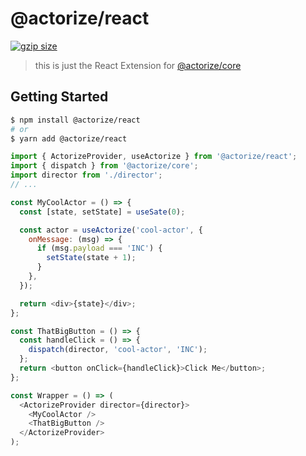 # @actorize/react

[![gzip size](https://badgen.net/bundlephobia/minzip/@actorize/react)]()

> this is just the React Extension for [@actorize/core](https://www.npmjs.com/package/@actorize/core)

## Getting Started

```bash
$ npm install @actorize/react
# or
$ yarn add @actorize/react
```

```javascript
import { ActorizeProvider, useActorize } from '@actorize/react';
import { dispatch } from '@actorize/core';
import director from './director';
// ...

const MyCoolActor = () => {
  const [state, setState] = useSate(0);

  const actor = useActorize('cool-actor', {
    onMessage: (msg) => {
      if (msg.payload === 'INC') {
        setState(state + 1);
      }
    },
  });

  return <div>{state}</div>;
};

const ThatBigButton = () => {
  const handleClick = () => {
    dispatch(director, 'cool-actor', 'INC');
  };
  return <button onClick={handleClick}>Click Me</button>;
};

const Wrapper = () => (
  <ActorizeProvider director={director}>
    <MyCoolActor />
    <ThatBigButton />
  </ActorizeProvider>
);
```

